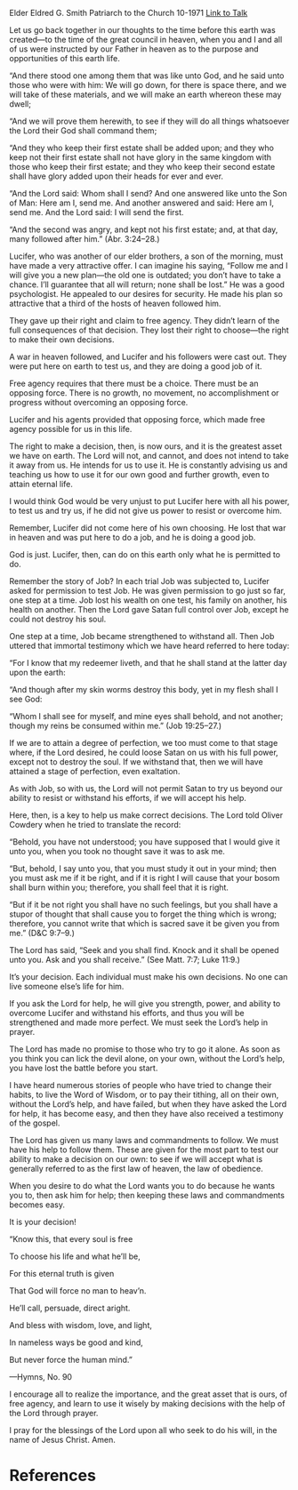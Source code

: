 Elder Eldred G. Smith
Patriarch to the Church
10-1971
[Link to Talk](https://www.churchofjesuschrist.org/study/general-conference/1971/10/decisions?lang=eng)

Let us go back together in our thoughts to the time before this earth was created—to the time of the great council in heaven, when you and I and all of us were instructed by our Father in heaven as to the purpose and opportunities of this earth life.

“And there stood one among them that was like unto God, and he said unto those who were with him: We will go down, for there is space there, and we will take of these materials, and we will make an earth whereon these may dwell;

“And we will prove them herewith, to see if they will do all things whatsoever the Lord their God shall command them;

“And they who keep their first estate shall be added upon; and they who keep not their first estate shall not have glory in the same kingdom with those who keep their first estate; and they who keep their second estate shall have glory added upon their heads for ever and ever.

“And the Lord said: Whom shall I send? And one answered like unto the Son of Man: Here am I, send me. And another answered and said: Here am I, send me. And the Lord said: I will send the first.

“And the second was angry, and kept not his first estate; and, at that day, many followed after him.” (Abr. 3:24–28.)

Lucifer, who was another of our elder brothers, a son of the morning, must have made a very attractive offer. I can imagine his saying, “Follow me and I will give you a new plan—the old one is outdated; you don’t have to take a chance. I’ll guarantee that all will return; none shall be lost.” He was a good psychologist. He appealed to our desires for security. He made his plan so attractive that a third of the hosts of heaven followed him.

They gave up their right and claim to free agency. They didn’t learn of the full consequences of that decision. They lost their right to choose—the right to make their own decisions.

A war in heaven followed, and Lucifer and his followers were cast out. They were put here on earth to test us, and they are doing a good job of it.

Free agency requires that there must be a choice. There must be an opposing force. There is no growth, no movement, no accomplishment or progress without overcoming an opposing force.

Lucifer and his agents provided that opposing force, which made free agency possible for us in this life.

The right to make a decision, then, is now ours, and it is the greatest asset we have on earth. The Lord will not, and cannot, and does not intend to take it away from us. He intends for us to use it. He is constantly advising us and teaching us how to use it for our own good and further growth, even to attain eternal life.

I would think God would be very unjust to put Lucifer here with all his power, to test us and try us, if he did not give us power to resist or overcome him.

Remember, Lucifer did not come here of his own choosing. He lost that war in heaven and was put here to do a job, and he is doing a good job.

God is just. Lucifer, then, can do on this earth only what he is permitted to do.

Remember the story of Job? In each trial Job was subjected to, Lucifer asked for permission to test Job. He was given permission to go just so far, one step at a time. Job lost his wealth on one test, his family on another, his health on another. Then the Lord gave Satan full control over Job, except he could not destroy his soul.

One step at a time, Job became strengthened to withstand all. Then Job uttered that immortal testimony which we have heard referred to here today:

“For I know that my redeemer liveth, and that he shall stand at the latter day upon the earth:

“And though after my skin worms destroy this body, yet in my flesh shall I see God:

“Whom I shall see for myself, and mine eyes shall behold, and not another; though my reins be consumed within me.” (Job 19:25–27.)

If we are to attain a degree of perfection, we too must come to that stage where, if the Lord desired, he could loose Satan on us with his full power, except not to destroy the soul. If we withstand that, then we will have attained a stage of perfection, even exaltation.

As with Job, so with us, the Lord will not permit Satan to try us beyond our ability to resist or withstand his efforts, if we will accept his help.

Here, then, is a key to help us make correct decisions. The Lord told Oliver Cowdery when he tried to translate the record:

“Behold, you have not understood; you have supposed that I would give it unto you, when you took no thought save it was to ask me.

“But, behold, I say unto you, that you must study it out in your mind; then you must ask me if it be right, and if it is right I will cause that your bosom shall burn within you; therefore, you shall feel that it is right.

“But if it be not right you shall have no such feelings, but you shall have a stupor of thought that shall cause you to forget the thing which is wrong; therefore, you cannot write that which is sacred save it be given you from me.” (D&C 9:7–9.)

The Lord has said, “Seek and you shall find. Knock and it shall be opened unto you. Ask and you shall receive.” (See Matt. 7:7; Luke 11:9.)

It’s your decision. Each individual must make his own decisions. No one can live someone else’s life for him.

If you ask the Lord for help, he will give you strength, power, and ability to overcome Lucifer and withstand his efforts, and thus you will be strengthened and made more perfect. We must seek the Lord’s help in prayer.

The Lord has made no promise to those who try to go it alone. As soon as you think you can lick the devil alone, on your own, without the Lord’s help, you have lost the battle before you start.

I have heard numerous stories of people who have tried to change their habits, to live the Word of Wisdom, or to pay their tithing, all on their own, without the Lord’s help, and have failed, but when they have asked the Lord for help, it has become easy, and then they have also received a testimony of the gospel.

The Lord has given us many laws and commandments to follow. We must have his help to follow them. These are given for the most part to test our ability to make a decision on our own: to see if we will accept what is generally referred to as the first law of heaven, the law of obedience.

When you desire to do what the Lord wants you to do because he wants you to, then ask him for help; then keeping these laws and commandments becomes easy.

It is your decision!





“Know this, that every soul is free

To choose his life and what he’ll be,

For this eternal truth is given

That God will force no man to heav’n.

He’ll call, persuade, direct aright.

And bless with wisdom, love, and light,

In nameless ways be good and kind,

But never force the human mind.”





—Hymns, No. 90





I encourage all to realize the importance, and the great asset that is ours, of free agency, and learn to use it wisely by making decisions with the help of the Lord through prayer.

I pray for the blessings of the Lord upon all who seek to do his will, in the name of Jesus Christ. Amen.

# References
